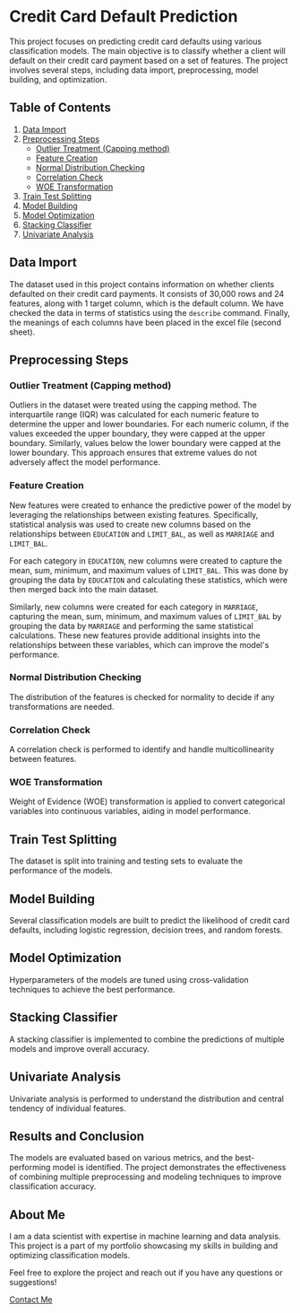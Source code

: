 # Credit Card Default Prediction

This project focuses on predicting credit card defaults using various classification models. The main objective is to classify whether a client will default on their credit card payment based on a set of features. The project involves several steps, including data import, preprocessing, model building, and optimization.

## Table of Contents

1. [Data Import](#data-import)
2. [Preprocessing Steps](#preprocessing-steps)
   - [Outlier Treatment (Capping method)](#outlier-treatment-capping-method)
   - [Feature Creation](#feature-creation)
   - [Normal Distribution Checking](#normal-distribution-checking)
   - [Correlation Check](#correlation-check)
   - [WOE Transformation](#woe-transformation)
3. [Train Test Splitting](#train-test-splitting)
4. [Model Building](#model-building)
5. [Model Optimization](#model-optimization)
6. [Stacking Classifier](#stacking-classifier)
7. [Univariate Analysis](#univariate-analysis)

## Data Import

The dataset used in this project contains information on whether clients defaulted on their credit card payments. It consists of 30,000 rows and 24 features, along with 1 target column, which is the default column. We have checked the data in terms of statistics using the `describe` command. Finally, the meanings of each columns have been placed in the excel file (second sheet).

## Preprocessing Steps

### Outlier Treatment (Capping method)

Outliers in the dataset were treated using the capping method. The interquartile range (IQR) was calculated for each numeric feature to determine the upper and lower boundaries. For each numeric column, if the values exceeded the upper boundary, they were capped at the upper boundary. Similarly, values below the lower boundary were capped at the lower boundary. This approach ensures that extreme values do not adversely affect the model performance.

### Feature Creation

New features were created to enhance the predictive power of the model by leveraging the relationships between existing features. Specifically, statistical analysis was used to create new columns based on the relationships between `EDUCATION` and `LIMIT_BAL`, as well as `MARRIAGE` and `LIMIT_BAL`.

For each category in `EDUCATION`, new columns were created to capture the mean, sum, minimum, and maximum values of `LIMIT_BAL`. This was done by grouping the data by `EDUCATION` and calculating these statistics, which were then merged back into the main dataset.

Similarly, new columns were created for each category in `MARRIAGE`, capturing the mean, sum, minimum, and maximum values of `LIMIT_BAL` by grouping the data by `MARRIAGE` and performing the same statistical calculations. These new features provide additional insights into the relationships between these variables, which can improve the model's performance.

### Normal Distribution Checking

The distribution of the features is checked for normality to decide if any transformations are needed.

### Correlation Check

A correlation check is performed to identify and handle multicollinearity between features.

### WOE Transformation

Weight of Evidence (WOE) transformation is applied to convert categorical variables into continuous variables, aiding in model performance.

## Train Test Splitting

The dataset is split into training and testing sets to evaluate the performance of the models.

## Model Building

Several classification models are built to predict the likelihood of credit card defaults, including logistic regression, decision trees, and random forests.

## Model Optimization

Hyperparameters of the models are tuned using cross-validation techniques to achieve the best performance.

## Stacking Classifier

A stacking classifier is implemented to combine the predictions of multiple models and improve overall accuracy.

## Univariate Analysis

Univariate analysis is performed to understand the distribution and central tendency of individual features.

## Results and Conclusion

The models are evaluated based on various metrics, and the best-performing model is identified. The project demonstrates the effectiveness of combining multiple preprocessing and modeling techniques to improve classification accuracy.

## About Me

I am a data scientist with expertise in machine learning and data analysis. This project is a part of my portfolio showcasing my skills in building and optimizing classification models.

Feel free to explore the project and reach out if you have any questions or suggestions!

[Contact Me](mailto:your.email@example.com)
